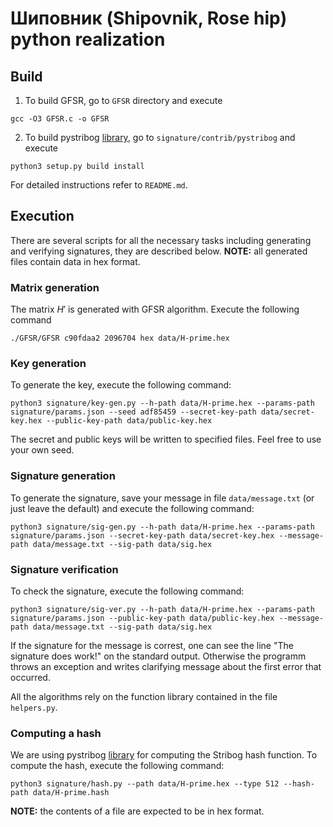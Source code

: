 # Шиповник (Shipovnik, Rose hip) python realization

## Build

  1. To build GFSR, go to `GFSR` directory and execute
```
gcc -O3 GFSR.c -o GFSR
```
2. To build pystribog [library](https://github.com/ddulesov/pystribog/), go to `signature/contrib/pystribog` and execute
  ```
  python3 setup.py build install
  ```
  For detailed instructions refer to `README.md`.
  

## Execution

There are several scripts for all the necessary tasks including generating and verifying signatures, they are described below. 
**NOTE:** all generated files contain data in hex format.

### Matrix generation 

The matrix $H'$ is generated with GFSR algorithm. Execute the following command 
```
./GFSR/GFSR c90fdaa2 2096704 hex data/H-prime.hex
```

### Key generation

To generate the key, execute the following command:
```
python3 signature/key-gen.py --h-path data/H-prime.hex --params-path signature/params.json --seed adf85459 --secret-key-path data/secret-key.hex --public-key-path data/public-key.hex
```
The secret and public keys will be written to specified files.
Feel free to use your own seed.

### Signature generation

To generate the signature, save your message in file `data/message.txt` (or just leave the default) and execute the following command:
```
python3 signature/sig-gen.py --h-path data/H-prime.hex --params-path signature/params.json --secret-key-path data/secret-key.hex --message-path data/message.txt --sig-path data/sig.hex
```

### Signature verification

To check the signature, execute the following command:
```
python3 signature/sig-ver.py --h-path data/H-prime.hex --params-path signature/params.json --public-key-path data/public-key.hex --message-path data/message.txt --sig-path data/sig.hex
```

If the signature for the message is correst, one can see the line "The signature does work!" on the standard output. Otherwise the programm throws an exception and writes clarifying message about the first error that occurred.

All the algorithms rely on the function library contained in the file `helpers.py`.

### Computing a hash

We are using pystribog [library](https://github.com/ddulesov/pystribog/) for computing the Stribog hash function.
To compute the hash, execute the following command:
```
python3 signature/hash.py --path data/H-prime.hex --type 512 --hash-path data/H-prime.hash
```

**NOTE:** the contents of a file are expected to be in hex format.
